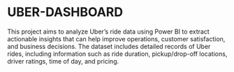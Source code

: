 # UBER-DASHBOARD
   This project aims to analyze Uber’s ride data using Power BI to extract actionable insights that can help  improve operations, customer satisfaction, and business decisions. The dataset includes detailed records of  Uber rides, including information such as ride duration, pickup/drop-off locations, driver ratings, time of  day, and pricing. 

